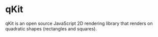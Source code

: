 # qKit
qKit is an open source JavaScript 2D rendering library that renders on quadratic  shapes (rectangles and squares).
